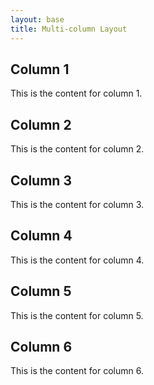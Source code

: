 ```yaml
---
layout: base
title: Multi-column Layout
---
```


<div class="multi-column-container">
    <div class="multi-column-item">
        <h2>Column 1</h2>
        <p>This is the content for column 1.</p>
    </div>
    <div class="multi-column-item">
        <h2>Column 2</h2>
        <p>This is the content for column 2.</p>
    </div>
    <div class="multi-column-item">
        <h2>Column 3</h2>
        <p>This is the content for column 3.</p>
    </div>
    <div class="multi-column-item">
        <h2>Column 4</h2>
        <p>This is the content for column 4.</p>
    </div>
    <div class="multi-column-item">
        <h2>Column 5</h2>
        <p>This is the content for column 5.</p>
    </div>
    <div class="multi-column-item">
        <h2>Column 6</h2>
        <p>This is the content for column 6.</p>
    </div>
</div>